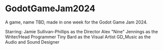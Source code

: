 # GodotGameJam2024
 
A game, name TBD, made in one week for the Godot Game Jam 2024.

Starring:
Jamie Sullivan-Phillips as the Director
Alex "Nine" Jennings as the Writer/Head Programmer
Tiny Bard as the Visual Artist
GD_Music as the Audio and Sound Designer